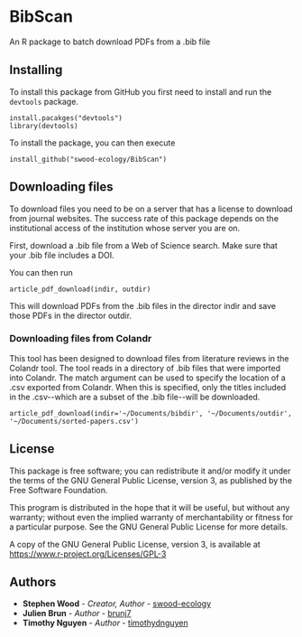 # BibScan

An R package to batch download PDFs from a .bib file

## Installing

To install this package from GitHub you first need to install and run the ```devtools``` package.

```
install.pacakges("devtools")
library(devtools)
```

To install the package, you can then execute

```
install_github("swood-ecology/BibScan")
```

## Downloading files

To download files you need to be on a server that has a license to download from journal websites. The success rate of this package depends on the institutional access of the institution whose server you are on.

First, download a .bib file from a Web of Science search. Make sure that your .bib file includes a DOI.

You can then run

```
article_pdf_download(indir, outdir)
```

This will download PDFs from the .bib files in the director indir and save those PDFs in the director outdir.

### Downloading files from Colandr

This tool has been designed to download files from literature reviews in the Colandr tool. The tool reads in a directory of .bib files that were imported into Colandr. The match argument can be used to specify the location of a .csv exported from Colandr. When this is specified, only the titles included in the .csv--which are a subset of the .bib file--will be downloaded. 

```
article_pdf_download(indir='~/Documents/bibdir', '~/Documents/outdir', '~/Documents/sorted-papers.csv')
```


## License

This package is free software; you can redistribute it and/or modify it under the terms of the GNU General Public License, version 3, as published by the Free Software Foundation.

This program is distributed in the hope that it will be useful, but without any warranty; without even the implied warranty of merchantability or fitness for a particular purpose. See the GNU General Public License for more details.

A copy of the GNU General Public License, version 3, is available at https://www.r-project.org/Licenses/GPL-3

## Authors

* **Stephen Wood** - *Creator, Author* - [swood-ecology](https://github.com/swood-ecology)
* **Julien Brun** - *Author* - [brunj7](https://github.com/brunj7)
* **Timothy Nguyen** - *Author* - [timothydnguyen](https://github.com/timothydnguyen)

